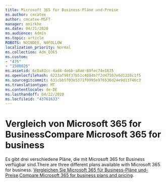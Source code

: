 ```yaml
---
title: Microsoft 365 for Business-Pläne und-Preise
ms.author: cmcatee
author: cmcatee-MSFT
manager: mnirkhe
ms.date: 04/21/2020
ms.audience: Admin
ms.topic: article
ROBOTS: NOINDEX, NOFOLLOW
localization_priority: Normal
ms.collection: Adm_O365
ms.custom:
- "475"
- "1500026"
ms.assetid: 6c0a83cc-4ad4-4e6b-a8ae-89fec74e1675
ms.openlocfilehash: 6223af98f37b51c4084b7f2d47507e6d1228c1f5
ms.sourcegitcommit: 631cbb5f03e5371f0995e976536d24e9d13746c3
ms.translationtype: MT
ms.contentlocale: de-DE
ms.lasthandoff: 04/22/2020
ms.locfileid: "43761633"
---
```

# <a name="compare-microsoft-365-for-business"></a><span data-ttu-id="03b01-102">Vergleich von Microsoft 365 for Business</span><span class="sxs-lookup"><span data-stu-id="03b01-102">Compare Microsoft 365 for business</span></span>

<span data-ttu-id="03b01-103">Es gibt drei verschiedene Pläne, die mit Microsoft 365 for Business verfügbar sind.</span><span class="sxs-lookup"><span data-stu-id="03b01-103">There are three different plans available with Microsoft 365 for business.</span></span> <span data-ttu-id="03b01-104">[Vergleichen Sie Microsoft 365 für Business-Pläne und-Preise](https://products.office.com/compare-all-microsoft-office-products?tab=2).</span><span class="sxs-lookup"><span data-stu-id="03b01-104">[Compare Microsoft 365 for business plans and pricing](https://products.office.com/compare-all-microsoft-office-products?tab=2).</span></span>  